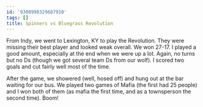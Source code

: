 ```yaml
---
id: '9308998329687910'
tags: []
title: Spinners vs Bluegrass Revolution
---
```


From Indy, we went to Lexington, KY to play the Revolution. They were missing their best player and looked weak overall. We won 27-17. I played a good amount, especially at the end when we were up a lot. Again, no turns but no Ds (though we got several team Ds from our wolf). I scored two goals and cut fairly well most of the time.

After the game, we showered (well, hosed off) and hung out at the bar waiting for our bus. We played two games of Mafia (the first had 25 people) and I won both of them (as mafia the first time, and as a townsperson the second time). Boom!
